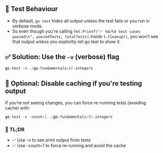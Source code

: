 ## 🧪 Test Behaviour

-   By default, `go test` hides all output unless the test fails or you run in verbose mode.
-   So even though you're calling `fmt.Printf("✅ %d/%d test cases passed\n", passedTests, totalTests)` inside `t.Cleanup()`, you won’t see that output unless you explicitly tell go test to show it.

## ✅ Solution: Use the `-v` (verbose) flag

```go
go test -v ./go-fundamentals/02-integers
```

## 🔁 Optional: Disable caching if you're testing output

If you’re not seeing changes, you can force re-running tests (avoiding cache) with:

```go
go test -v -count=1 ./go-fundamentals/02-integers
```

### 📝 TL;DR

-   ✅ Use -v to see print output from tests
-   ✅ Use -count=1 to force re-running and avoid the cache
